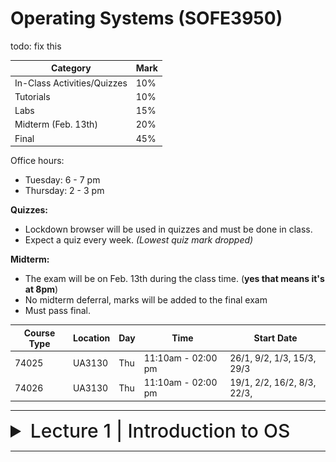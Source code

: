 # Operating Systems (SOFE3950)

todo: fix this

| Category                     | Mark   |
|------------------------------|--------|
| In-Class Activities/Quizzes  | 10%    |
| Tutorials                    | 10%    |
| Labs                         | 15%    |
| Midterm (Feb. 13th)          | 20%    |
| Final                        | 45%    |

Office hours:
- Tuesday: 6 - 7 pm
- Thursday: 2 - 3 pm


**Quizzes:**
- Lockdown browser will be used in quizzes and must be done in class. 
- Expect a quiz every week. *(Lowest quiz mark dropped)*

**Midterm:**
- The exam will be on Feb. 13th during the class time. (**yes that means it's at 8pm**)
- No midterm deferral, marks will be added to the final exam
- Must pass final.

|Course Type | Location | Day | Time | Start Date |
|-|-|-|-|-|
|74025 |UA3130 |Thu |11:10am - 02:00 pm| 26/1, 9/2, 1/3, 15/3, 29/3|
|74026 |UA3130 |Thu| 11:10am - 02:00 pm |19/1, 2/2, 16/2, 8/3, 22/3,|

---

<details>
  <summary style="font-size: 30px; font-weight: 500; cursor: pointer;">Lecture 1 | Introduction to OS</summary>
  
  # Introduction
*What is an Operating System?*

Acts as an intermediary b/w user of computer and computer hardware.

Operating System Goals:
- Execute user programs & make solving user problems easier
- Make computer system convenient to use
- Use computer hardware in an efficient manner.

## Computer System Hardware
![os1](../static/OS_1.png)

Computer system can be divided into four components:

**Hardware** – provides basic computing resources
- CPU, memory, I/O devices

**Operating system**
- Controls and coordinates the use of hardware among various applications and users

**Application programs** – define the ways in which the system resources are used to solve the computing problems of the users
- Word processors, compilers, web browsers, database systems, video games

**Users**
- People, machines, other computers

# What do Operating Systems do?

***Exploring the OSes from two viewpoints***:

**User view:**

Users prefer <ins>convenience, ease of use, and good performance.</ins> Not resource utilization.

Users of delicate systems such as workstations have dedicated resources but frequently use shared resources from servers

Handheld computers (smartphones) are resource poor, optimized for usability and battery life, and some computers have little or no user interface, such as embedded computers in devices and automobiles.

**System view:**

The OS is the program that most intimately involved with the hardware. We can view the OS as a:
- Resource allocator
  - Manages all resources
  - Decides between conflicting requests for efficient and fair
resource use
- Control program
  - Controls the execution of user programs to prevent errors and improper use of the computer

</details>

---
